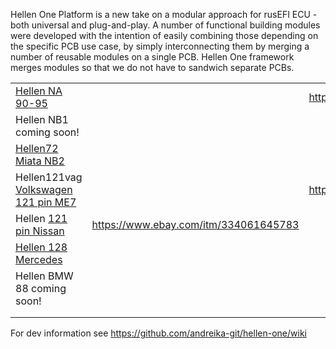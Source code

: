 
Hellen One Platform is a new take on a modular approach for rusEFI ECU - both universal and plug-and-play.
A number of functional building modules were developed with the intention of easily combining those depending on the specific PCB use case, by simply interconnecting them by merging a number of reusable modules on a single PCB. Hellen One framework merges modules so that we do not have to sandwich separate PCBs.


|   |   |   |
|---|---|---|
| [Hellen NA 90-95](Hellen64-Miata-NA6-94) |   |  https://www.ebay.com/itm/234060110093 |
| Hellen NB1 coming soon!  |   |   |
| [Hellen72 Miata NB2](Hellen72)  |   |   |
| Hellen121vag [Volkswagen 121 pin ME7](Hellen121VAG)  |   |  https://www.ebay.com/itm/334048095704 |
| Hellen [121 pin Nissan](Hellen-121-Nissan)  |  https://www.ebay.com/itm/334061645783 |   |
| [Hellen 128 Mercedes](Hellen-128-Mercedes)  |   |   |
| Hellen BMW 88 coming soon!  |   |   |
|   |   |   |
|   |   |   |





For dev information see https://github.com/andreika-git/hellen-one/wiki